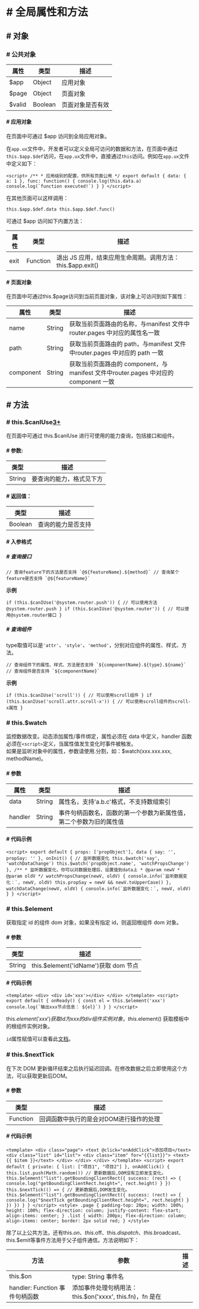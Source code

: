 <!-- 源地址: https://iot.mi.com/vela/quickapp/zh/guide/framework/script/global-data-method.html -->

# # 全局属性和方法

## # 对象

### # 公共对象

属性 | 类型 | 描述  
---|---|---  
$app | Object | 应用对象  
$page | Object | 页面对象  
$valid | Boolean | 页面对象是否有效  
  
#### # 应用对象

在页面中可通过 $app 访问到全局应用对象。

在`app.ux`文件中，开发者可以定义全局可访问的数据和方法，在页面中通过`this.$app.$def`访问，在`app.ux`文件中，直接通过`this`访问。例如在`app.ux`文件中定义如下：

``` <script> /** * 应用级别的配置，供所有页面公用 */ export default { data: { a: 1 }, func: function() { console.log(this.data.a) console.log(`function executed!`) } } </script> ```

在其他页面可以这样调用：

``` this.$app.$def.data this.$app.$def.func() ```

可通过 $app 访问如下内置方法：

属性 | 类型 | 描述  
---|---|---  
exit | Function | 退出 JS 应用，结束应用生命周期。调用方法：this.$app.exit()  
  
#### # 页面对象

在页面中可通过this.$page访问到当前页面对象，该对象上可访问到如下属性：

属性 | 类型 | 描述  
---|---|---  
name | String | 获取当前页面路由的名称，与manifest 文件中router.pages 中对应的属性名一致  
path | String | 获取当前页面路由的 path，与manifest 文件中router.pages 中对应的 path 一致  
component | String | 获取当前页面路由的 component，与manifest 文件中router.pages 中对应的 component 一致  
  
## # 方法

### # this.$canIUse[3+](</vela/quickapp/zh/guide/version/APILevel3>)

在页面中可通过 this.$canIUse 进行可使用的能力查询，包括接口和组件。

#### # 参数:

类型 | 描述  
---|---  
String | 要查询的能力，格式见下方  
  
#### # 返回值：

类型 | 描述  
---|---  
Boolean | 查询的能力是否支持  
  
#### # 入参格式

##### # 查询接口

``` // 查询feature下的方法是否支持 `@${featureName}.${method}` // 查询某个feature是否支持 `@${featureName}` ```

**示例**

``` if (this.$canIUse('@system.router.push')) { // 可以使用方法@system.router.push } if (this.$canIUse('@system.router')) { // 可以使用@system.router接口 } ```

##### # 查询组件

type取值可以是`'attr'`、`'style'`、`'method'`，分别对应组件的属性、样式、方法。

``` // 查询组件下的属性、样式、方法是否支持 `${componentName}.${type}.${name}` // 查询组件是否支持 `${componentName}` ```

**示例**

``` if (this.$canIUse('scroll')) { // 可以使用scroll组件 } if (this.$canIUse('scroll.attr.scroll-x')) { // 可以使用scroll组件的scroll-x属性 } ```

### # this.$watch

监控数据改变。动态添加属性/事件绑定，属性必须在 data 中定义，handler 函数必须在`<script>`定义，当属性值发生变化时事件被触发。  
如果是监听对象中的属性，参数请使用.分割，如：$watch(xxx.xxx.xxx, methodName)。

#### # 参数

属性 | 类型 | 描述  
---|---|---  
data | String | 属性名，支持'a.b.c'格式，不支持数组索引  
handler | String | 事件句柄函数名，函数的第一个参数为新属性值，第二个参数为旧的属性值  
  
#### # 代码示例

``` <script> export default { props: ['propObject'], data { say: '', propSay: '' }, onInit() { // 监听数据变化 this.$watch('say', 'watchDataChange') this.$watch('propObject.name', 'watchPropsChange') }, /** * 监听数据变化，你可以对数据处理后，设置值到data上 * @param newV * @param oldV */ watchPropsChange(newV, oldV) { console.info(`监听数据变化：`, newV, oldV) this.propSay = newV && newV.toUpperCase() }, watchDataChange(newV, oldV) { console.info(`监听数据变化：`, newV, oldV) } } </script> ```

### # this.$element

获取指定 id 的组件 dom 对象，如果没有指定 id，则返回根组件 dom 对象。

#### # 参数

类型 | 描述  
---|---  
String | this.$element('idName')获取 dom 节点  
  
#### # 代码示例

``` <template> <div> <div id='xxx'></div> </div> </template> <script> export default { onReady() { const el = this.$element('xxx') console.log(`输出xxx节点信息： ${el}`) } } </script> ```

this.$element('xxx') 获取 id 为 xxx 的 div 组件实例对象， this.$element() 获取模板中的根组件实例对象。

`id`属性赋值可以查看此[文档](</vela/quickapp/zh/components/general/properties.html>)。

### # this.$nextTick

在下次 DOM 更新循环结束之后执行延迟回调。在修改数据之后立即使用这个方法，可以获取更新后DOM。

#### # 参数

类型 | 描述  
---|---  
Function | 回调函数中执行的是会对DOM进行操作的处理  
  
#### # 代码示例

``` <template> <div class="page"> <text @click="onAddClick">添加项目</text> <div class="list" id="list"> <div class="item" for="{{list}}"> <text>{{ $item }}</text> </div> </div> </div> </template> <script> export default { private: { list: ["项目1", "项目2"] }, onAddClick() { this.list.push(Math.random()) // 更新数据后,DOM没有立即发生变化。 this.$element("list").getBoundingClientRect({ success: (rect) => { console.log("getBoundingClientRect.height=", rect.height) } }) this.$nextTick(() => { // 更新数据后,DOM发生变化。 this.$element("list").getBoundingClientRect({ success: (rect) => { console.log("$nextTick getBoundingClientRect.height=", rect.height) } }) }) } } </script> <style> .page { padding-top: 20px; width: 100%; height: 100%; flex-direction: column; justify-content: flex-start; align-items: center; } .list { width: 200px; flex-direction: column; align-items: center; border: 2px solid red; } </style> ```

除了以上公共方法，还有this.$on、this.$off、this.$dispatch、this.$broadcast、this.$emit等事件方法用于父子组件通信。方法说明如下：

方法 | 参数 | 描述  
---|---|---  
this.$on | type: String 事件名  
handler: Function 事件句柄函数 | 添加事件处理句柄用法：this.$on('xxxx', this.fn)，fn 是在<script>中定义的函数  
this.$off | type: String 事件名  
handler: Function 事件句柄函数 | 删除事件处理句柄用法：this.$off('xxxx', this.fn) this.$off('xxx') 删除指定事件的所有处理句柄  
this.$dispatch | type: String 事件名 | 向上层组件发送事件通知用法：this.$dispatch('xxx')正常情况下，会一直向上传递事件（冒泡）如果要停止冒泡，在事件句柄函数中调用evt.stop()即可  
this.$broadcast | type: String 事件名 | 向子组件发送事件通知用法：this.$broadcast('xxx')正常情况下，会一直向下传递事件如果要停止传递，在事件句柄函数中调用evt.stop()即可  
this.$emit | type: String 事件名  
data: Object 事件参数 | 触发事件，对应的句柄函数被调用用法：this.$emit('xxx') this.$emit('xxx', {a:1})传递的事件参数可在事件回调函数中，通过evt.detail来访问，例如evt.detail.a  
  
事件方法使用示例可参考[文档](</vela/quickapp/zh/guide/framework/template/component.html#父子组件通信>)。
